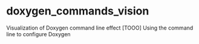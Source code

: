 # doxygen_commands_vision
Visualization of Doxygen command line effect
[TOOO] Using the command line to configure Doxygen